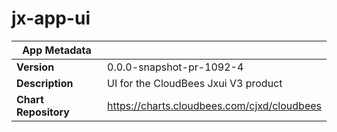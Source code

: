 # jx-app-ui

|App Metadata||
|---|---|
| **Version** | 0.0.0-snapshot-pr-1092-4 |
| **Description** | UI for the CloudBees Jxui V3 product |
| **Chart Repository** | https://charts.cloudbees.com/cjxd/cloudbees |
